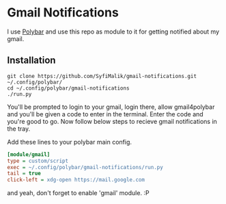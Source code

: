 # Gmail Notifications

I use [Polybar](https://github.com/jaagr/polybar) and use this repo as module to it for getting notified about my gmail.

## Installation

```
git clone https://github.com/SyfiMalik/gmail-notifications.git ~/.config/polybar/ 
cd ~/.config/polybar/gmail-notifications
./run.py
```

You'll be prompted to login to your gmail, login there, allow gmail4polybar and you'll be given a code to enter in the terminal. Enter the code and you're good to go. Now follow below steps to recieve gmail notifications in the tray.

Add these lines to your polybar main config.

```ini
[module/gmail]
type = custom/script
exec = ~/.config/polybar/gmail-notifications/run.py
tail = true
click-left = xdg-open https://mail.google.com
```

and yeah, don't forget to enable 'gmail' module. :P
